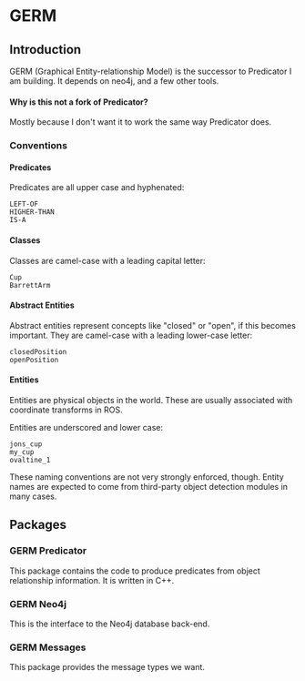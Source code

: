# GERM

## Introduction

GERM (Graphical Entity-relationship Model) is the successor to Predicator I am building. It depends on neo4j, and a few other tools.

#### Why is this not a fork of Predicator?

Mostly because I don't want it to work the same way Predicator does.

### Conventions

#### Predicates

Predicates are all upper case and hyphenated:

```
LEFT-OF
HIGHER-THAN
IS-A
```

#### Classes

Classes are camel-case with a leading capital letter:

```
Cup
BarrettArm
```

#### Abstract Entities

Abstract entities represent concepts like "closed" or "open", if this becomes important. They are camel-case with a leading lower-case letter:

```
closedPosition
openPosition
```

#### Entities

Entities are physical objects in the world. These are usually associated with coordinate transforms in ROS.

Entities are underscored and lower case:

```
jons_cup
my_cup
ovaltine_1
```

These naming conventions are not very strongly enforced, though. Entity names are expected to come from third-party object detection modules in many cases.

## Packages

### GERM Predicator

This package contains the code to produce predicates from object relationship information. It is written in C++.


### GERM Neo4j

This is the interface to the Neo4j database back-end.

### GERM Messages


This package provides the message types we want.
